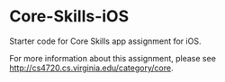 # Core-Skills-iOS
Starter code for Core Skills app assignment for iOS.

For more information about this assignment, please see http://cs4720.cs.virginia.edu/category/core.
